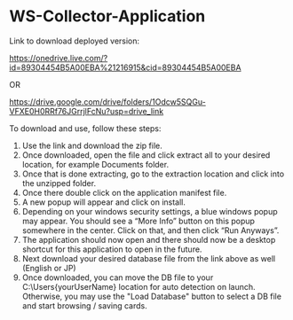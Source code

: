 # WS-Collector-Application

Link to download deployed version:

https://onedrive.live.com/?id=89304454B5A00EBA%21216915&cid=89304454B5A00EBA

OR

https://drive.google.com/drive/folders/1Odcw5SQGu-VFXE0H0RRf76JGrrjlFcNu?usp=drive_link

To download and use, follow these steps:
1.	Use the link and download the zip file.
2.	Once downloaded, open the file and click extract all to your desired location, for example Documents folder.
3.	Once that is done extracting, go to the extraction location and click into the unzipped folder.
4.	Once there double click on the application manifest file.
5.	A new popup will appear and click on install.
6.	Depending on your windows security settings, a blue windows popup may appear. You should see a “More Info” button on this popup somewhere in the center. Click on that, and then click “Run Anyways”.
7.	The application should now open and there should now be a desktop shortcut for this application to open in the future.
8.	Next download your desired database file from the link above as well (English or JP)
9.	Once downloaded, you can move the DB file to your C:\Users\{yourUserName} location for auto detection on launch. Otherwise, you may use the "Load Database" button to select a DB file and start browsing / saving cards.

